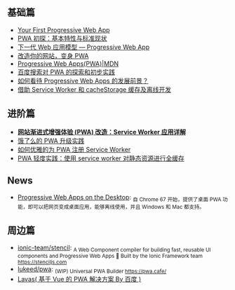 ## 基础篇

- [Your First Progressive Web App](https://codelabs.developers.google.com/codelabs/your-first-pwapp/)
- [PWA 初探：基本特性与标准现状](http://harttle.com/2017/01/28/pwa-explore.html)
- [下一代 Web 应用模型 — Progressive Web App](https://huangxuan.me/2017/02/09/nextgen-web-pwa/)
- [改造你的网站，变身 PWA](https://segmentfault.com/a/1190000008880637)
- [Progressive Web Apps(PWA)|MDN](https://developer.mozilla.org/zh-CN/Apps/Progressive)
- [百度搜索对 PWA 的探索和初步实践](http://www.infoq.com/cn/articles/exploration-and-practice-of-baidu-search-for-pwa)
- [如何看待 Progressive Web Apps 的发展前景？](https://www.zhihu.com/question/46690207)
- [借助 Service Worker 和 cacheStorage 缓存及离线开发](https://www.zhangxinxu.com/wordpress/2017/07/service-worker-cachestorage-offline-develop/)

## **进阶篇**

- [**网站渐进式增强体验 (PWA) 改造：Service Worker 应用详解**](https://lzw.me/a/pwa-service-worker.html#7)
- [饿了么的 PWA 升级实践](https://huangxuan.me/2017/07/12/upgrading-eleme-to-pwa/)
- [如何优雅的为 PWA 注册 Service Worker](https://zhuanlan.zhihu.com/p/28161855)
- [PWA 轻度实践：使用 service worker 对静态资源进行全缓存](http://foio.github.io/service-worker-cache/)

## News

- [Progressive Web Apps on the Desktop](https://developers.google.com/web/updates/2018/05/dpwa): <sub>自 Chrome 67 开始，提供了桌面 PWA 功能，即可以把网页变成桌面应用，能够离线使用，并且 Windows 和 Mac 都支持。</sub>

## 周边篇

- [ionic-team/stencil](https://github.com/ionic-team/stencil): <sub>A Web Component compiler for building fast, reusable UI components and Progressive Web Apps 💎 Built by the Ionic Framework team https://stenciljs.com</sub>
- [lukeed/pwa](https://github.com/lukeed/pwa): <sub>(WIP) Universal PWA Builder https://pwa.cafe/</sub>
- [Lavas( 基于 Vue 的 PWA 解决方案 By 百度 )](https://lavas.baidu.com/)
